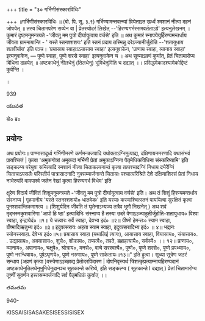 +++
title = "३० गर्भिणीसंस्कारविधिः"

+++
॥गर्भिणीसंस्कारविधिः ॥ (बो. पि. सू. ३.९) गर्भिण्यामन्तवत्न्यां म्रियेताऽत ऊर्ध्वं श्मशानं नीत्वा दहनं जोषयेत् ॥ तस्य चितामपरेण सव्येन वा | प्रेतस्योदरं लिखेत् --'हिरण्यगर्भस्समवर्तताऽग्रे' इत्यनुलेखनम् । कुमारं दृष्टमनुमन्त्रयते -'जीवतु मम पुत्रो दीर्घायुत्वाय वर्चसे' इति ॥ अथ कुमारं स्नापयेयुर्हिरण्यमन्तर्धाय जीवता ग्राममायान्ति - ' यस्ते स्तनश्शशयः' इति स्तनं प्रदाय तस्मिन्नु दरेऽज्यानीर्जुहोति --'शतायुधाय शतवीर्याय' इति पञ्च। 'प्रयासाय स्वाहाऽऽयासाय स्वाहा' इत्यनुवाकेन, 'प्राणाय स्वाहा, व्यानाय स्वाहा' इत्यनुवाकेन, — पूष्णे स्वाहा, पूष्णे शरसे स्वाहा' इत्यनुवाकेन च । अथ सूच्याऽव्रणं कुर्यात्, प्रेतं चितामारोप्य विधिना दाहयेत् ॥ अष्टकाधेनुं नीलधेनुं (तिलधेनु) भूमिधेनुमिति च दद्यात् ।। प्रसिद्धमेकादश्यामेकोद्दिष्टं कुर्वन्ति ।

।

939

యువత

बो० ब्र०
## प्रयोगः
अथ प्रयोगः॥ पाण्मासादूर्ध्व गर्भिणीमरणे कर्णमन्त्रजपादि यथोक्ताऽग्निमुत्पाद्य, दक्षिणायनमरणादि यथासंभवं प्रायश्चित्तं | कृत्वा 'अमुकगोत्रां अमुकदां गर्भिणी प्रेतां अमुकाऽग्निना पैतृमेधिकविधिना संस्करिष्यामि' इति सङ्कल्प्य परेयुवा समित्यादि स्मशानं नीत्वा चिताकल्पनान्तं कृत्वा तत्पश्चादग्निं निधाय दभैरैग्निं चिताचाऽपसलैः परिस्तीर्य पात्रासादनादि नुक्सम्मार्जनान्ते चितायाः पश्चात्परिश्रिते देशे दक्षिणाशिरसं प्रेतां निधाय नाभेरुपरि वामपार्श्व जलेन रेखां कृत्वा हिरण्यगर्भ विधेम' इति

क्षुरेण विदार्य जीवितं शिशुमनुमन्त्रयते -'जीवतु मम पुत्रो दीर्घायुत्वाय वर्चसे' इति। अथ तं शिशुं हिरण्यमन्तर्धाय संस्नाप्य | गृहमानीय 'यस्ते स्तनश्शशयो० धातवेकः' इति यस्याः कस्याश्चित्स्तनं पाययित्वा सुरक्षितं कृत्वा पुनश्शवान्तिकमागत्य । (शिशुर्यदिन जीवति तं घृतेनाऽभ्यज्य तत्रैव भूमौ निखनेत् ) अथ शवं मृद्भस्मकुशवारिणा 'आपो हि ष्ठा' इत्यादिभिः संस्नाप्य है तस्या उदरे वेणाऽऽज्याहुतीर्जुहोति-शतायुधाय० विश्वा स्वाहा, इन्द्रायेदं० ॥१॥ ये चत्वारः सर्वे स्वाहा, देवभ्य इदं० ॥२॥ ग्रीष्मो हेमन्तः० स्याम स्वाहा, ग्रीष्मादिऋतुभ्य इदं० ॥३॥ इदुवत्सरायः अहता स्याम स्वाहा, इदुवत्सरादिभ्य इदं० ॥ ४॥ भद्रानः स्योनस्स्वाहा. देवेभ्य इदं०॥५॥ प्रयासाय स्वाहा (यथालिई त्यागः), आयासाय स्वाहा, वियासाय०, संयासाय०. . उद्यासाय०, अवयासाय०, शुचे०, शोकाय०, तप्यत्वै०, तपते, ब्रह्महत्यायै०, सर्वस्मै० ।। १२॥ प्राणाय०, व्यानाय०, अपानाय०, चक्षुषे०, श्रोत्राय०, मनसे०, वाचे सरस्वत्यै०, पूष्णे०, पूष्णे शरसे०, पूष्णे प्रपथ्याय०, पूष्णे नरन्धिषाय०, पूषेऽघृणये०, पूष्णे नरुणाय०, पूष्णे साकेतायः॥१३॥" इति हुत्वा। सूच्या सूत्रेण जठरं सन्धाय (अव्रणं कृत्वा )वस्त्रेणाऽऽच्छाद्य प्रेतोदरविदारण | दोषनिवृत्त्यर्थ त्रिंशत्कृप्रत्याम्नायहिरण्यदानं अष्टकाधेनुतिलधेनुभूमिधेनुदानञ्च सूतकान्ते करिष्ये, इति सङ्कल्प्य ( सूतकान्ते I दद्यात् ) प्रेतां चितामारोप्य तूष्णीं सुवर्णन हस्तसम्मार्जनादि सर्व पैतृमधिकं कुर्यात् ।।

తమతమ

940-

KISSAISISASAKESISESSISISEX